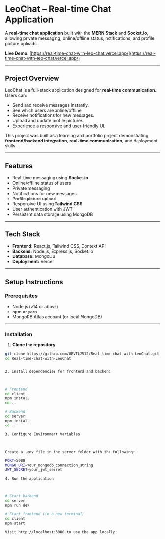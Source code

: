 # LeoChat – Real-time Chat Application

A **real-time chat application** built with the **MERN Stack** and **Socket.io**, allowing private messaging, online/offline status, notifications, and profile picture uploads.

**Live Demo:** [https://real-time-chat-with-leo-chat.vercel.app/](https://real-time-chat-with-leo-chat.vercel.app/)  


---

## Project Overview

LeoChat is a full-stack application designed for **real-time communication**. Users can:

- Send and receive messages instantly.
- See which users are online/offline.
- Receive notifications for new messages.
- Upload and update profile pictures.
- Experience a responsive and user-friendly UI.

This project was built as a learning and portfolio project demonstrating **frontend/backend integration**, **real-time communication**, and deployment skills.

---

## Features

- Real-time messaging using **Socket.io**
- Online/offline status of users
- Private messaging
- Notifications for new messages
- Profile picture upload
- Responsive UI using **Tailwind CSS**
- User authentication with JWT
- Persistent data storage using MongoDB

---

## Tech Stack

- **Frontend:** React.js, Tailwind CSS, Context API  
- **Backend:** Node.js, Express.js, Socket.io  
- **Database:** MongoDB  
- **Deployment:** Vercel  

---

## Setup Instructions

### Prerequisites

- Node.js (v14 or above)  
- npm or yarn  
- MongoDB Atlas account (or local MongoDB)

---

### Installation

1. **Clone the repository**
```bash
git clone https://github.com/URVIL2512/Real-time-chat-with-LeoChat.git
cd Real-time-chat-with-LeoChat


2. Install dependencies for frontend and backend



# Frontend
cd client
npm install
cd ..

# Backend
cd server
npm install
cd ..

3. Configure Environment Variables



Create a .env file in the server folder with the following:

PORT=5000
MONGO_URI=your_mongodb_connection_string
JWT_SECRET=your_jwt_secret

4. Run the application



# Start backend
cd server
npm run dev

# Start frontend (in a new terminal)
cd client
npm start

Visit http://localhost:3000 to use the app locally.
